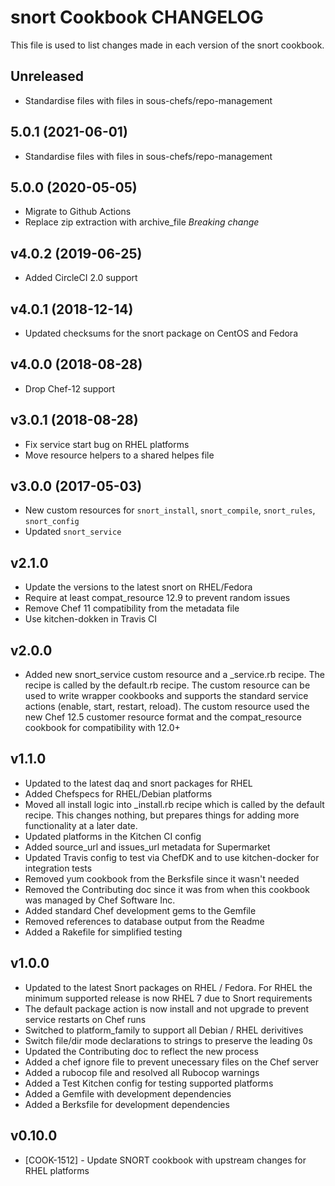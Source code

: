 # snort Cookbook CHANGELOG

This file is used to list changes made in each version of the snort cookbook.

## Unreleased

- Standardise files with files in sous-chefs/repo-management

## 5.0.1 (2021-06-01)

- Standardise files with files in sous-chefs/repo-management

## 5.0.0 (2020-05-05)

- Migrate to Github Actions
- Replace zip extraction with archive_file *Breaking change*

## v4.0.2 (2019-06-25)

- Added CircleCI 2.0 support

## v4.0.1 (2018-12-14)

- Updated checksums for the snort package on CentOS and Fedora

## v4.0.0 (2018-08-28)

- Drop Chef-12 support

## v3.0.1 (2018-08-28)

- Fix service start bug on RHEL platforms
- Move resource helpers to a shared helpes file

## v3.0.0 (2017-05-03)

- New custom resources for `snort_install`, `snort_compile`, `snort_rules`, `snort_config`
- Updated `snort_service`

## v2.1.0

- Update the versions to the latest snort on RHEL/Fedora
- Require at least compat_resource 12.9 to prevent random issues
- Remove Chef 11 compatibility from the metadata file
- Use kitchen-dokken in Travis CI

## v2.0.0

- Added new snort_service custom resource and a _service.rb recipe. The recipe is called by the default.rb recipe. The custom resource can be used to write wrapper cookbooks and supports the standard service actions (enable, start, restart, reload). The custom resource used the new Chef 12.5 customer resource format and the compat_resource cookbook for compatibility with 12.0+

## v1.1.0

- Updated to the latest daq and snort packages for RHEL
- Added Chefspecs for RHEL/Debian platforms
- Moved all install logic into _install.rb recipe which is called by the default recipe. This changes nothing, but prepares things for adding more functionality at a later date.
- Updated platforms in the Kitchen CI config
- Added source_url and issues_url metadata for Supermarket
- Updated Travis config to test via ChefDK and to use kitchen-docker for integration tests
- Removed yum cookbook from the Berksfile since it wasn't needed
- Removed the Contributing doc since it was from when this cookbook was managed by Chef Software Inc.
- Added standard Chef development gems to the Gemfile
- Removed references to database output from the Readme
- Added a Rakefile for simplified testing

## v1.0.0

- Updated to the latest Snort packages on RHEL / Fedora. For RHEL the minimum supported release is now RHEL 7 due to Snort requirements
- The default package action is now install and not upgrade to prevent service restarts on Chef runs
- Switched to platform_family to support all Debian / RHEL derivitives
- Switch file/dir mode declarations to strings to preserve the leading 0s
- Updated the Contributing doc to reflect the new process
- Added a chef ignore file to prevent unecessary files on the Chef server
- Added a rubocop file and resolved all Rubocop warnings
- Added a Test Kitchen config for testing supported platforms
- Added a Gemfile with development dependencies
- Added a Berksfile for development dependencies

## v0.10.0

- [COOK-1512] - Update SNORT cookbook with upstream changes for RHEL platforms
